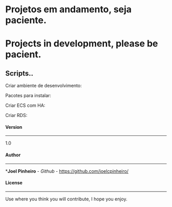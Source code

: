 # Projetos em andamento, seja paciente.
# Projects in development, please be pacient.

## Scripts..

Criar ambiente de desenvolvimento:

Pacotes para instalar:


Criar ECS com HA:

Criar RDS:



#### Version
------------

1.0

#### Author
------------
 
 ***Joel Pinheiro** - *Github* - https://github.com/joelcpinheiro/

#### License
------------

Use where you think you will contribute, I hope you enjoy.

